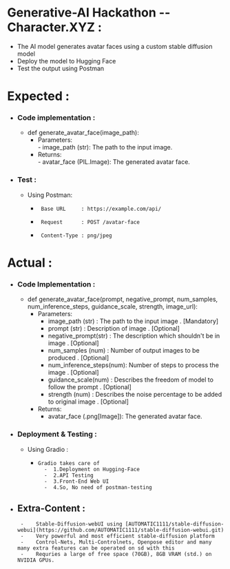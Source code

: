 # Generative-AI Hackathon -- Character.XYZ :

-    The AI model generates avatar faces using a custom stable diffusion model
-    Deploy the model to Hugging Face
-    Test the output using Postman

# Expected :
 - ### Code implementation  :

    -    def generate_avatar_face(image_path):<br>
         -    Parameters:<br>
                   -    image_path (str): The path to the input image.<br>
         -    Returns:<br>
                  -   avatar_face (PIL.Image): The generated avatar face.<br>

-  ### Test :<br>
    - Using Postman:
        -      Base URL     : https://example.com/api/
        -      Request      : POST /avatar-face
        -      Content-Type : png/jpeg

#  Actual :
 - ### Code Implementation  :

    -    def generate_avatar_face(prompt, negative_prompt, num_samples, num_inference_steps, guidance_scale, strength, image_url):<br>
         -    Parameters:<br>
                 -    image_path    (str)     : The path to the input image . [Mandatory]<br>
                 -    prompt        (str)     : Description of image . [Optional]<br>
                 -    negative_prompt(str)    : The description which shouldn't be in image . [Optional]<br>
                 -    num_samples   (num)     : Number of output images to be produced . [Optional]<br>
                 -    num_inference_steps(num): Number of steps to process the image . [Optional]<br>
                 -    guidance_scale(num)     : Describes the freedom of model to follow the prompt . [Optional]<br>
                 -    strength      (num)     : Describes the noise percentage to be added to original image . [Optional]<br>
          -   Returns:<br>
                 -   avatar_face (.png[Image]): The generated avatar face.<br>


 - ###  Deployment & Testing :
      -    Using Gradio :
              -     Gradio takes care of
                      -  1.Deployment on Hugging-Face
                      -  2.API Testing
                      -  3.Front-End Web UI
                      -  4.So, No need of postman-testing


 - ## Extra-Content :
        -    Stable-Diffusion-webUI using [AUTOMATIC1111/stable-diffusion-webui](https://github.com/AUTOMATIC1111/stable-diffusion-webui.git)
        -    Very powerful and most efficient stable-diffusion platform
        -    Control-Nets, Multi-Controlnets, Openpose editor and many many extra features can be operated on sd with this
        -    Requries a large of free space (70GB), 8GB VRAM (std.) on NVIDIA GPUs.
